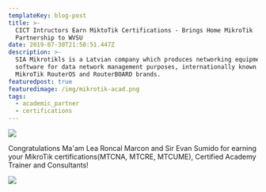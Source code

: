 ```yaml
---
templateKey: blog-post
title: >-
  CICT Intructors Earn MiktoTik Certifications - Brings Home MikroTik
  Partnership to WVSU
date: 2019-07-30T21:50:51.447Z
description: >-
  SIA Mikrotikls is a Latvian company which produces networking equipment and
  software for data network management purposes, internationally known with
  MikroTik RouterOS and RouterBOARD brands.
featuredpost: true
featuredimage: /img/mikrotik-acad.png
tags:
  - academic_partner
  - certifications
---
```

![](/img/mikrotik-training.jpg)

Congratulations Ma'am Lea Roncal Marcon and Sir Evan Sumido for earning your MikroTik certifications(MTCNA, MTCRE, MTCUME), Certified Academy Trainer and Consultants!

![](/img/mikrotik-certifications.png)
